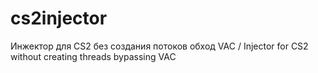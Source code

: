 # cs2injector
Инжектор для CS2 без создания потоков обход VAC / Injector for CS2 without creating threads bypassing VAC
